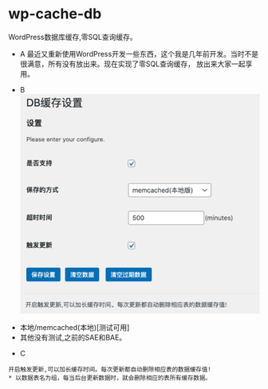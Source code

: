 # wp-cache-db
WordPress数据库缓存,零SQL查询缓存。

- A
最近又重新使用WordPress开发一些东西，这个我是几年前开发。当时不是很满意，所有没有放出来。现在实现了零SQL查询缓存，
放出来大家一起享用。

- B
[![截图](//github.com/midoks/wp-cache-db/blob/main/Screenshot/Screenshot.png)](//github.com/midoks/wp-cache-db/blob/main/Screenshot/Screenshot.png)

* 本地/memcached(本地)[测试可用]
* 其他没有测试,之前的SAE和BAE。

- C
```
开启触发更新,可以加长缓存时间。每次更新都自动删除相应表的数据缓存值!
* 以数据表名为组，每当后台更新数据时，就会删除相应的表所有缓存数据。
```

